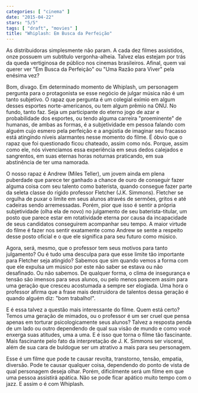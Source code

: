 ```yaml
---
categories: [ "cinema" ]
date: "2015-04-22"
stars: "5/5"
tags: [ "draft", "movies" ]
title: "Whiplash: Em Busca da Perfeição"
---
```

As distribuidoras simplesmente não param. A cada dez filmes assistidos,
onze possuem um subtítulo vergonha-alheia. Talvez elas estejam por
trás da queda vertiginosa de público nos cinemas brasileiros. Afinal,
quem vai querer ver "Em Busca da Perfeição" ou "Uma Razão para Viver"
pela enésima vez?

Bom, divago. Em determinado momento de Whiplash, um personagem pergunta
para o protagonista se esse negócio de julgar música não é um tanto
subjetivo. O rapaz que pergunta é um colegial exímio em algum desses
esportes norte-americanos, ou tem algum prêmio na ONU. No fundo, tanto
faz. Seja um participante do eterno jogo de azar e probabilidade dos
esportes, ou tendo alguma carreira "proeminente" de humanas, de ambas
as formas, é a subjetividade em pessoa falando com alguém cujo esmero
pela perfeição e a angústia de imaginar seu fracasso está atingindo
níveis alarmantes nesse momento do filme. É óbvio que o rapaz que
foi questionado ficou chateado, assim como nós. Porque, assim como ele,
nós vivenciamos essa experiência em seus dedos calejados e sangrentos,
em suas eternas horas noturnas praticando, em sua abstinência de ter
uma namorada.

O nosso rapaz é Andrew (Miles Teller), um jovem ainda em plena puberdade
que parece ter ganhado a chance de ouro de conseguir fazer alguma coisa
com seu talento como baterista, quando consegue fazer parte da seleta
classe do rígido professor Fletcher (J.K. Simmons). Fletcher se orgulha
de puxar o limite em seus alunos através de sermões, gritos e até
cadeiras sendo arremessadas. Porém, pior que isso é sentir a própria
subjetividade (olha ela de novo) no julgamento de seu baterista-titular,
um posto que parece estar em rotatividade eterna por causa da incapacidade
de seus candidatos conseguirem acompanhar seu tempo. A maior virtude
do filme é fazer nos sentir exatamente como Andrew se sente a respeito
desse posto oficial e o que ele significa para seu futuro como músico.

Agora, será, mesmo, que o professor tem seus motivos para tanto
julgamento? Ou é tudo uma desculpa para que esse limite tão importante
para Fletcher seja atingido? Sabemos que sim quando vemos a forma
com que ele expulsa um músico por este não saber se estava ou não
desafinado. Ou não sabemos. De qualquer forma, o clima de insegurança
e tensão são imensos para seus alunos, ou pelo menos parecem assim
para uma geração que cresceu acostumada a sempre ser elogiada. Uma
hora o professor afirma que a frase mais destruidora de talentos dessa
geração é quando alguém diz: "bom trabalho!".

E é essa talvez a questão mais interessante do filme. Quem está
certo? Temos uma geração de mimados, ou o professor é um ser cruel que
pensa apenas em torturar psicologicamente seus alunos? Talvez a resposta
penda de um lado ou outro dependendo de qual sua visão de mundo e como
você enxerga suas atitudes, uma a uma. E é isso que torna o filme tão
fascinante. Mais fascinante pelo fato da interpretação de J. K. Simmons
ser visceral, além de sua cara de buldogue ser um atrativo a mais para
seu personagem.

Esse é um filme que pode te causar revolta, transtorno, tensão, empatia,
diversão. Pode te causar qualquer coisa, dependendo do ponto de vista
de qual personagem deseja olhar. Porém, dificilmente será um filme em
que uma pessoa assistirá apática. Não se pode ficar apático muito
tempo com o jazz. E assim o é com Whiplash.
